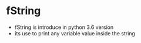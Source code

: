 # fString
* fString is introduce in python 3.6 version
* its use to print any variable value inside the string